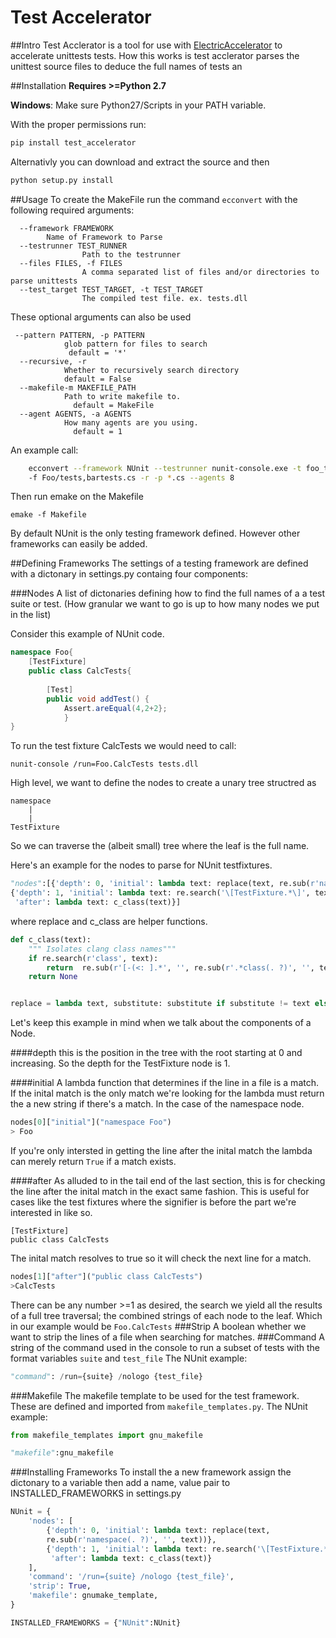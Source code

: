 # Test Accelerator


##Intro
Test Acclerator is a tool for use with [ElectricAccelerator](http://electric-cloud.com/products/electricaccelerator/) to accelerate unittests tests. 
How this works is test acclerator parses the unittest source files to deduce the full names
of tests an

##Installation
**Requires >=Python 2.7** 

**Windows**: Make sure Python27/Scripts in your PATH variable.

With the proper permissions run:
```bash
pip install test_accelerator
```

Alternativly you can download and extract the source and then
```bash
python setup.py install
```

 
##Usage
To create the MakeFile run the command  ```ecconvert``` with the following
required arguments:
```
  --framework FRAMEWORK				
  		Name of Framework to Parse
  --testrunner TEST_RUNNER			 
  				Path to the testrunner
  --files FILES, -f FILES			  
  				A comma separated list of files and/or directories to parse unittests
  --test_target TEST_TARGET, -t TEST_TARGET  	
  				The compiled test file. ex. tests.dll
```
These optional arguments can also be used
```
 --pattern PATTERN, -p PATTERN
 			glob pattern for files to search
             default = '*'
  --recursive, -r       
  			Whether to recursively search directory
  			default = False
  --makefile-m MAKEFILE_PATH
  			Path to write makefile to.
              default = MakeFile
  --agent AGENTS, -a AGENTS
  			How many agents are you using.
              default = 1

```
An example call:
```bash   
    ecconvert --framework NUnit --testrunner nunit-console.exe -t foo_tests.dll 
    -f Foo/tests,bartests.cs -r -p *.cs --agents 8
```
Then run emake on the Makefile
```
emake -f Makefile
```

By default NUnit is the only testing framework defined. However other frameworks can easily be added.

##Defining Frameworks
The settings of a testing framework are defined with a dictonary in settings.py  containg four components:


###Nodes
A list of dictonaries defining how to find the full names of a a test suite or test. (How granular we want to go is up to how many nodes we put in the list)

Consider this example of NUnit code.
```cs
namespace Foo{
	[TestFixture]
	public class CalcTests{
    
    	[Test]
        public void addTest() {
        	Assert.areEqual(4,2+2};
            }
}

```
To run the test fixture CalcTests we would need to call:
```
nunit-console /run=Foo.CalcTests tests.dll 
``` 

High level, we want to define the nodes to create a unary tree structred as
```
namespace
	|
    |
TestFixture
```
So we can traverse the (albeit small) tree where the leaf is the full name.

Here's an example for the nodes to parse for NUnit testfixtures.

```python
"nodes":[{'depth': 0, 'initial': lambda text: replace(text, re.sub(r'namespace(. ?)', '', text))}
{'depth': 1, 'initial': lambda text: re.search('\[TestFixture.*\]', text),
 'after': lambda text: c_class(text)}]
```
where replace and c_class are helper functions.
```python
def c_class(text):
	""" Isolates clang class names"""
    if re.search(r'class', text):
        return  re.sub(r'[-(<: ].*', '', re.sub(r'.*class(. ?)', '', text))
    return None


replace = lambda text, substitute: substitute if substitute != text else None

```

Let's keep this example in mind when we talk about the components of a Node.


####depth
this is the position in the tree with the root starting at 0 and increasing.
So the depth for the TestFixture node is 1.

####initial
A lambda function that determines if the line in a file is a match. 
If the inital match is the only match we're looking for the lambda must 
return the a new string if there's a match.
In the case of the namespace node.
```python
nodes[0]["initial"]("namespace Foo")
> Foo
```
If you're only intersted in getting the line after the inital match
the lambda can merely return ``True`` if a match exists.

####after
As alluded to in the tail end of the last section, this is for checking the line after the inital match in the exact same fashion.
This is useful for cases like the test fixtures where the signifier is before the part we're interested in like so.
```
[TestFixture]
public class CalcTests
```
The inital match resolves to true so it will check the next line for a match.
```python
nodes[1]["after"]("public class CalcTests")
>CalcTests
```

There can be any number >=1 as desired, the search we yield all the results of a full tree traversal; the combined strings of each node to the leaf.
Which in our example would be ```Foo.CalcTests```
###Strip
A boolean whether we want to strip the lines of a file when searching for matches.
###Command
A string of the command used in the console to run a subset of tests with 
the format variables ```suite``` and ```test_file```
The NUnit example:
```python
"command": /run={suite} /nologo {test_file}
```
###Makefile
The makefile template to be used for the test framework. These are defined and imported from ``makefile_templates.py``. The NUnit example:
```python
from makefile_templates import gnu_makefile

"makefile":gnu_makefile
```
###Installing Frameworks
To install the a new framework assign the dictonary to a variable then add a name, value pair to INSTALLED_FRAMEWORKS in settings.py
```python
NUnit = {
    'nodes': [
        {'depth': 0, 'initial': lambda text: replace(text, 
        re.sub(r'namespace(. ?)', '', text))},
        {'depth': 1, 'initial': lambda text: re.search('\[TestFixture.*\]', text),
         'after': lambda text: c_class(text)}
    ],
    'command': '/run={suite} /nologo {test_file}',
    'strip': True,
    'makefile': gnumake_template,
}

INSTALLED_FRAMEWORKS = {"NUnit":NUnit}

```

